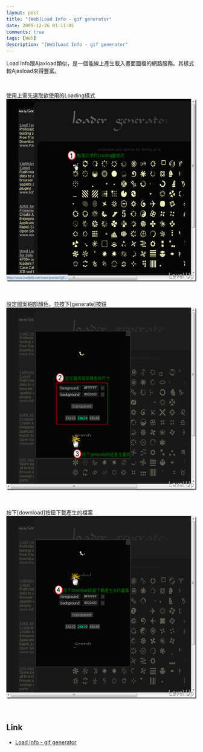```yaml
---
layout: post
title: "[Web]Load Info - gif generator"
date: 2009-12-26 01:11:05
comments: true
tags: [Web]
description: "[Web]Load Info - gif generator"
---
```

<p>Load Info跟Ajaxload類似，是一個能線上產生載入畫面圖檔的網路服務。其樣式較Ajaxload來得豐富。</p>  <p> </p>  <p>使用上需先選取欲使用的Loading樣式   <br /><img style="border-right-width: 0px; display: inline; border-top-width: 0px; border-bottom-width: 0px; border-left-width: 0px" title="image" border="0" alt="image" src="\images\posts\12676\image_thumb.png" width="583" height="484" /></a> </p>  <p> </p>  <p>設定圖案細部顏色，並按下[generate]按鈕   <br /><a href="http://files.dotblogs.com.tw/larrynung/0912/Web_B30F/image_4.png" rel="lightbox"><img style="border-right-width: 0px; display: inline; border-top-width: 0px; border-bottom-width: 0px; border-left-width: 0px" title="image" border="0" alt="image" src="\images\posts\12676\image_thumb_1.png" width="583" height="484" /></a> </p>  <p> </p>  <p>按下[download]按鈕下載產生的檔案   <br /><a href="http://files.dotblogs.com.tw/larrynung/0912/Web_B30F/image_6.png" rel="lightbox"><img style="border-right-width: 0px; display: inline; border-top-width: 0px; border-bottom-width: 0px; border-left-width: 0px" title="image" border="0" alt="image" src="\images\posts\12676\image_thumb_2.png" width="583" height="484" /></a> </p>  <p> </p>  <h2>Link</h2>  <ul>   <li><a href="http://www.loadinfo.net/" target="_blank">Load Info - gif generator </li> </ul>
